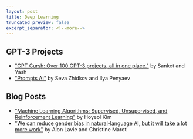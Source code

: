 ```yaml
---
layout: post
title: Deep Learning
truncated_preview: false
excerpt_separator: <!--more-->
---
```


## GPT-3 Projects

* ["GPT Cursh: Over 100 GPT-3 projects, all in one place."](https://gptcrush.com/) by Sanket and Yash
* ["Prompts AI"](https://prompts.ai/) by Seva Zhidkov and Ilya Penyaev

## Blog Posts

* ["Machine Learning Algorithms: Supervised, Unsupervised, and Reinforcement Learning"](https://hoyeolkim.wordpress.com/2019/10/22/machine-learning-algorithms-supervised-unsupervised-and-reinforcement-learning/) by Hoyeol Kim
* ["We can reduce gender bias in natural-language AI, but it will take a lot more work"](https://venturebeat.com/2020/12/06/we-can-reduce-gender-bias-in-natural-language-ai-but-it-will-take-a-lot-more-work/) by Alon Lavie and Christine Maroti
